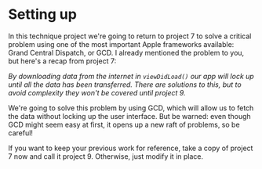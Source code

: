 # Setting up

<!-- YOUTUBE: u7ovZkewpHc -->

In this technique project we're going to return to project 7 to solve a critical problem using one of the most important Apple frameworks available: Grand Central Dispatch, or GCD. I already mentioned the problem to you, but here's a recap from project 7:

*By downloading data from the internet in `viewDidLoad()` our app will lock up until all the data has been transferred. There are solutions to this, but to avoid complexity they won't be covered until project 9.*

We're going to solve this problem by using GCD, which will allow us to fetch the data without locking up the user interface. But be warned: even though GCD might seem easy at first, it opens up a new raft of problems, so be careful!

If you want to keep your previous work for reference, take a copy of project 7 now and call it project 9. Otherwise, just modify it in place.
